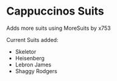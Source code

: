 # Cappuccinos Suits
Adds more suits using MoreSuits by x753

Current Suits added: 
- Skeletor
- Heisenberg
- Lebron James
- Shaggy Rodgers

